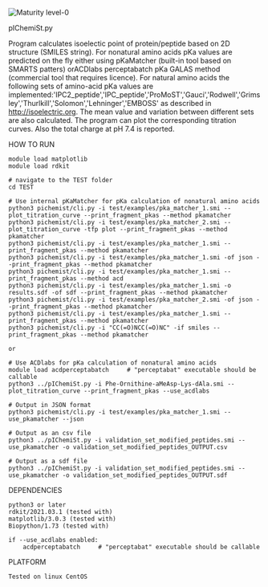 ![Maturity level-0](https://img.shields.io/badge/Maturity%20Level-ML--0-red)

pIChemiSt.py

Program calculates isoelectic point of protein/peptide based on 2D structure (SMILES string). For nonatural amino acids pKa values are predicted on the fly either using pKaMatcher (built-in tool based on SMARTS patters) orACDlabs perceptabatch pKa GALAS method (commercial tool that requires licence). For natural amino acids the following sets of amino-acid pKa values are implemented:'IPC2_peptide','IPC_peptide','ProMoST','Gauci','Rodwell','Grimsley','Thurlkill','Solomon','Lehninger','EMBOSS' as described in http://isoelectric.org. The mean value and variation between different sets are also calculated. The program can plot the corresponding titration curves. Also the total charge at pH 7.4 is reported. 


HOW TO RUN

    module load matplotlib
    module load rdkit

    # navigate to the TEST folder
    cd TEST

    # Use internal pKaMatcher for pKa calculation of nonatural amino acids
    python3 pichemist/cli.py -i test/examples/pka_matcher_1.smi --plot_titration_curve --print_fragment_pkas --method pkamatcher
    python3 pichemist/cli.py -i test/examples/pka_matcher_2.smi --plot_titration_curve -tfp plot --print_fragment_pkas --method pkamatcher
    python3 pichemist/cli.py -i test/examples/pka_matcher_1.smi --print_fragment_pkas --method pkamatcher
    python3 pichemist/cli.py -i test/examples/pka_matcher_1.smi -of json --print_fragment_pkas --method pkamatcher
    python3 pichemist/cli.py -i test/examples/pka_matcher_1.smi --print_fragment_pkas --method acd
    python3 pichemist/cli.py -i test/examples/pka_matcher_1.smi -o results.sdf -of sdf --print_fragment_pkas --method pkamatcher
    python3 pichemist/cli.py -i test/examples/pka_matcher_2.smi -of json --print_fragment_pkas --method pkamatcher
    python3 pichemist/cli.py -i test/examples/pka_matcher_1.smi --print_fragment_pkas --method pkamatcher
    python3 pichemist/cli.py -i "CC(=O)NCC(=O)NC" -if smiles --print_fragment_pkas --method pkamatcher

    or

    # Use ACDlabs for pKa calculation of nonatural amino acids
    module load acdperceptabatch     # "perceptabat" executable should be callable
    python3 ../pIChemiSt.py -i Phe-Ornithine-aMeAsp-Lys-dAla.smi --plot_titration_curve --print_fragment_pkas --use_acdlabs
   
    # Output in JSON format
    python3 pichemist/cli.py -i test/examples/pka_matcher_1.smi --use_pkamatcher --json 

    # Output as an csv file
    python3 ../pIChemiSt.py -i validation_set_modified_peptides.smi --use_pkamatcher -o validation_set_modified_peptides_OUTPUT.csv

    # Output as a sdf file
    python3 ../pIChemiSt.py -i validation_set_modified_peptides.smi --use_pkamatcher -o validation_set_modified_peptides_OUTPUT.sdf
   

DEPENDENCIES 

    python3 or later 
    rdkit/2021.03.1 (tested with)
    matplotlib/3.0.3 (tested with) 
    Biopython/1.73 (tested with)
    
    if --use_acdlabs enabled:
        acdperceptabatch     # "perceptabat" executable should be callable


PLATFORM

    Tested on linux CentOS

